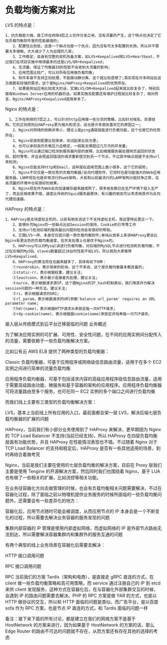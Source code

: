 # 负载均衡方案对比

LVS 的特点是：

    1、抗负载能力强、是工作在网络4层之上仅作分发之用，没有流量的产生，这个特点也决定了它在负载均衡软件里的性能最强的;
    　　2、配置性比较低，这是一个缺点也是一个优点，因为没有可太多配置的东西，所以并不需要太多接触，大大减少了人为出错的几率;
    　　3、工作稳定，自身有完整的双机热备方案，如LVS+Keepalived和LVS+Heartbeat，不过我们在项目实施中用得最多的还是LVS/DR+Keepalived;
    　　4、无流量，保证了均衡器IO的性能不会收到大流量的影响;
    　　5、应用范围比较广，可以对所有应用做负载均衡;
    　　6、软件本身不支持正则处理，不能做动静分离，这个就比较遗憾了;其实现在许多网站在这方面都有较强的需求，这个是Nginx/HAProxy+Keepalived的优势所在。
    　　7、如果是网站应用比较庞大的话，实施LVS/DR+Keepalived起来就比较复杂了，特别后面有Windows Server应用的机器的话，如果实施及配置还有维护过程就比较复杂了，相对而言，Nginx/HAProxy+Keepalived就简单多了。

Nginx 的特点是：

    　1、工作在网络的7层之上，可以针对http应用做一些分流的策略，比如针对域名、目录结构，它的正则规则比HAProxy更为强大和灵活，这也是许多朋友喜欢它的原因之一;
    　　2、Nginx对网络的依赖非常小，理论上能ping通就就能进行负载功能，这个也是它的优势所在;
    　　3、Nginx安装和配置比较简单，测试起来比较方便;
    　　4、也可以承担高的负载压力且稳定，一般能支撑超过几万次的并发量;
    　　5、Nginx可以通过端口检测到服务器内部的故障，比如根据服务器处理网页返回的状态码、超时等等，并且会把返回错误的请求重新提交到另一个节点，不过其中缺点就是不支持url来检测;
    　　6、Nginx仅能支持http和Email，这样就在适用范围上面小很多，这个它的弱势;
    　　7、Nginx不仅仅是一款优秀的负载均衡器/反向代理软件，它同时也是功能强大的Web应用服务器。LNMP现在也是非常流行的web架构，大有和以前最流行的LAMP架构分庭抗争之势，在高流量的环境中也有很好的效果。
    　　8、Nginx现在作为Web反向加速缓存越来越成熟了，很多朋友都已在生产环境下投入生产了，而且反映效果不错，速度比传统的Squid服务器更快，有兴趣的朋友可以考虑用其作为反向代理加速器。

HAProxy 的特点是：

    1、HAProxy是支持虚拟主机的，以前有朋友说这个不支持虚拟主机，我这里特此更正一下。
    　　2、能够补充Nginx的一些缺点比如Session的保持，Cookie的引导等工作
    　　3、支持url检测后端的服务器出问题的检测会有很好的帮助。
    　　4、它跟LVS一样，本身仅仅就只是一款负载均衡软件;单纯从效率上来讲HAProxy更会比Nginx有更出色的负载均衡速度，在并发处理上也是优于Nginx的。
    　　5、HAProxy可以对Mysql读进行负载均衡，对后端的MySQL节点进行检测和负载均衡，不过在后端的MySQL slaves数量超过10台时性能不如LVS，所以我向大家推荐LVS+Keepalived。
    　　6、HAProxy的算法现在也越来越多了，具体有如下8种：
    　　①roundrobin，表示简单的轮询，这个不多说，这个是负载均衡基本都具备的;
    　　②static-rr，表示根据权重，建议关注;
    　　③leastconn，表示最少连接者先处理，建议关注;
    　　④ource，表示根据请求源IP，这个跟Nginx的IP_hash机制类似，我们用其作为解决session问题的一种方法，建议关注;
    　　⑤ri，表示根据请求的URI;
    　　⑥rl_param，表示根据请求的URl参数'balance url_param' requires an URL parameter name;
    　　⑦hdr(name)，表示根据HTTP请求头来锁定每一次HTTP请求;
    　　⑧rdp-cookie(name)，表示根据据cookie(name)来锁定并哈希每一次TCP请求。

接入层从传统模式到云平台迁移面临的问题
业务概述

为了解决应用实例的可扩展、可用性、安全性问题，在不同的应用实例间分配传入的流量，需要依赖于一些负载均衡解决方案。

比如公有云 AWS ELB 提供了两种类型的负载均衡器：

Classic 负载均衡器，可基于应用程序或网络级信息路由流量，适用于在多个 EC2 实例之间进行简单的流量负载均衡

应用程序负载均衡器，可基于包括请求内容的高级应用程序级信息路由流量，适用于需要高级路由功能、微服务和基于容器的架构的应用程序。应用程序负载均衡器可将流量路由至多个服务，也可在同一 EC2 实例的多个端口之间进行负载均衡

而我们线上主要有三类型的负载均衡解决方案：

LVS，基本上当前线上所有应用的入口，最前面都会架一层 LVS，解决后端七层负载均衡器的扩展的问题

HAProxy，当前我们有小部分业务使用到了 HAProxy 来解决，更早期因为 Nginx 的 TCP Load Balancer 不支持(当前已经支持)，所以 HAProxy 在四层负载均衡层面有功能优势，并且 HAProxy 在性能情况表现也不错。不过随着 Nginx 对于 TCP Load Balancer 的支持和稳定后，HAProxy 是否有一些其他适用的场景，到时再结合着做考究

Nginx，当前是我们主要在使用的七层负载均衡的解决方案，目前在 Proxy 层我们主要是使用 Tengine 的开源解决方案，然后同时我们也围绕着 Nginx，基于 LUA 也有做了一些相关的扩展，比如流控等相关功能。

在业务往容器化方向去做管理的时候，也会有负载均衡相关问题需要解决，不过在容器化过程，除了面临之前以物理机提供业务服务的时候所面临的一些负载均衡问题外，还需要会有一些差异化的地方：

容器化后，应用节点随时可能会被调度，从而应用节点的 IP 本身会是一个不断变化的过程，所以需要去解决业务容器的服务发现的问题

集群内部容器的 IP 管理是使用内部虚拟网络，而虚拟网络的 IP 是外部节点路由无法到达，所以需要解决容器集群内和集群外的服务互通的问题

有两个典型的线上业务场景在容器化后需要去解决：

HTTP 接口调用问题

RPC 接口调用问题

RPC 当前我们的方案 Tardis（架构和电商），是直接走 gRPC 直连的方式，在 client 做一些负载均衡策略和高可用策略，而 service 通过注册自己的 IP 到 etcd 来供 client 发现服务，这种方式在容器化后，在与容器化外部集群交互的时候，会遇到 IP 的路由问题需要去解决。PHP 的 RPC 方案是做 YAR 的方式，也是以 HTTP 做协议的交互，所以和 HTTP 面临的问题是类似。而广告平台，是以百度 sofa 作为 RPC 方案，也是节点 IP 直连的方式，和 Tardis 面临的问题一样

备注：接下来下面的所有讨论，都是建立在我们的网络方案不是基于 HostNetwork 的方案来进行，因为如果基于 HostNetwork 的方案的话，那么 Edge Router 的路由不可达的问题就不存在，从而方案还有存在其他的选择的考虑
